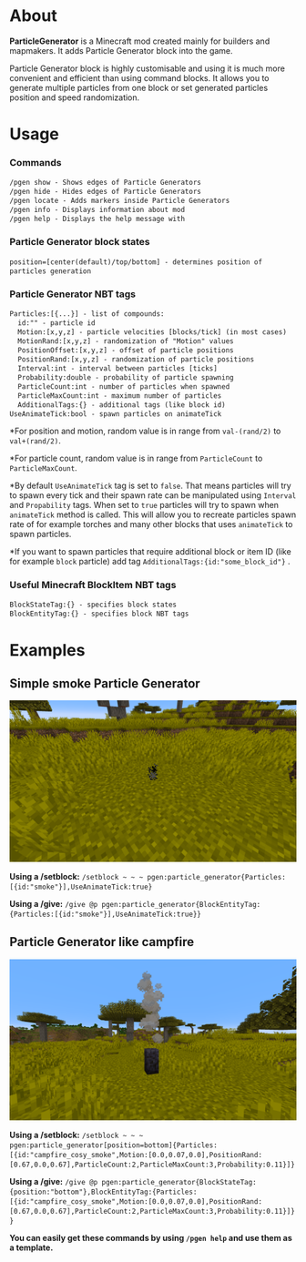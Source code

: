 # About
**ParticleGenerator** is a Minecraft mod created mainly for builders and mapmakers. It adds Particle Generator block into the game.

Particle Generator block is highly customisable and using it is much more convenient and efficient than using command blocks. It allows you to generate multiple particles from one block or set generated particles position and speed randomization.


# Usage

### Commands
```
/pgen show - Shows edges of Particle Generators
/pgen hide - Hides edges of Particle Generators
/pgen locate - Adds markers inside Particle Generators
/pgen info - Displays information about mod
/pgen help - Displays the help message with 
```

### Particle Generator block states
```
position=[center(default)/top/bottom] - determines position of particles generation
```

### Particle Generator NBT tags
```
Particles:[{...}] - list of compounds:
  id:"" - particle id
  Motion:[x,y,z] - particle velocities [blocks/tick] (in most cases)
  MotionRand:[x,y,z] - randomization of "Motion" values
  PositionOffset:[x,y,z] - offset of particle positions
  PositionRand:[x,y,z] - randomization of particle positions
  Interval:int - interval between particles [ticks]
  Probability:double - probability of particle spawning
  ParticleCount:int - number of particles when spawned
  ParticleMaxCount:int - maximum number of particles
  AdditionalTags:{} - additional tags (like block id)
UseAnimateTick:bool - spawn particles on animateTick
```
*For position and motion, random value is in range from ```val-(rand/2)``` to ```val+(rand/2)```.

*For particle count, random value is in range from ```ParticleCount``` to ```ParticleMaxCount```.

*By default ```UseAnimateTick``` tag is set to ```false```. That means particles will try to spawn every tick and their spawn rate can be manipulated using ```Interval``` and ```Propability``` tags. When set to ```true``` particles will try to spawn when ```animateTick``` method is called. This will allow you to recreate particles spawn rate of for example torches and many other blocks that uses ```animateTick``` to spawn particles.

*If you want to spawn particles that require additional block or item ID (like for example ```block``` particle) add tag ```AdditionalTags:{id:"some_block_id"}``` .
### Useful Minecraft BlockItem NBT tags
```
BlockStateTag:{} - specifies block states
BlockEntityTag:{} - specifies block NBT tags
```


# Examples

## Simple smoke Particle Generator

![](example1.png)

**Using a /setblock:** ```/setblock ~ ~ ~ pgen:particle_generator{Particles:[{id:"smoke"}],UseAnimateTick:true}```

**Using a /give:** ```/give @p pgen:particle_generator{BlockEntityTag:{Particles:[{id:"smoke"}],UseAnimateTick:true}}```

## Particle Generator like campfire

![](example2.png)

**Using a /setblock:** ```/setblock ~ ~ ~ pgen:particle_generator[position=bottom]{Particles:[{id:"campfire_cosy_smoke",Motion:[0.0,0.07,0.0],PositionRand:[0.67,0.0,0.67],ParticleCount:2,ParticleMaxCount:3,Probability:0.11}]}```

**Using a /give:** ```/give @p pgen:particle_generator{BlockStateTag:{position:"bottom"},BlockEntityTag:{Particles:[{id:"campfire_cosy_smoke",Motion:[0.0,0.07,0.0],PositionRand:[0.67,0.0,0.67],ParticleCount:2,ParticleMaxCount:3,Probability:0.11}]}}```

**You can easily get these commands by using ```/pgen help``` and use them as a template.**
